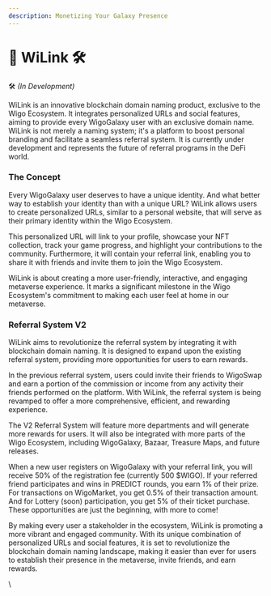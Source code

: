 ```yaml
---
description: Monetizing Your Galaxy Presence
---
```


# 🔗 WiLink 🛠

🛠 _(In Development)_

WiLink is an innovative blockchain domain naming product, exclusive to the Wigo Ecosystem. It integrates personalized URLs and social features, aiming to provide every WigoGalaxy user with an exclusive domain name. WiLink is not merely a naming system; it's a platform to boost personal branding and facilitate a seamless referral system. It is currently under development and represents the future of referral programs in the DeFi world.



### The Concept

Every WigoGalaxy user deserves to have a unique identity. And what better way to establish your identity than with a unique URL? WiLink allows users to create personalized URLs, similar to a personal website, that will serve as their primary identity within the Wigo Ecosystem.

This personalized URL will link to your profile, showcase your NFT collection, track your game progress, and highlight your contributions to the community. Furthermore, it will contain your referral link, enabling you to share it with friends and invite them to join the Wigo Ecosystem.

WiLink is about creating a more user-friendly, interactive, and engaging metaverse experience. It marks a significant milestone in the Wigo Ecosystem's commitment to making each user feel at home in our metaverse.



### Referral System V2

WiLink aims to revolutionize the referral system by integrating it with blockchain domain naming. It is designed to expand upon the existing referral system, providing more opportunities for users to earn rewards.

In the previous referral system, users could invite their friends to WigoSwap and earn a portion of the commission or income from any activity their friends performed on the platform. With WiLink, the referral system is being revamped to offer a more comprehensive, efficient, and rewarding experience.

The V2 Referral System will feature more departments and will generate more rewards for users. It will also be integrated with more parts of the Wigo Ecosystem, including WigoGalaxy, Bazaar, Treasure Maps, and future releases.

When a new user registers on WigoGalaxy with your referral link, you will receive 50% of the registration fee (currently 500 $WIGO). If your referred friend participates and wins in PREDICT rounds, you earn 1% of their prize. For transactions on WigoMarket, you get 0.5% of their transaction amount. And for Lottery (soon) participation, you get 5% of their ticket purchase. These opportunities are just the beginning, with more to come!

By making every user a stakeholder in the ecosystem, WiLink is promoting a more vibrant and engaged community. With its unique combination of personalized URLs and social features, it is set to revolutionize the blockchain domain naming landscape, making it easier than ever for users to establish their presence in the metaverse, invite friends, and earn rewards.

\
